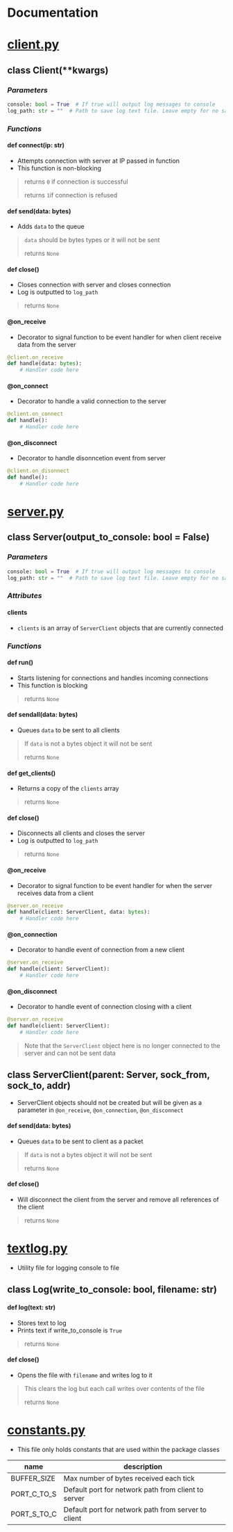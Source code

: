 # Documentation
# [client.py](pythreadserver/client.py)

## class Client(**kwargs)
### *Parameters*
```py
console: bool = True  # If true will output log messages to console
log_path: str = ""  # Path to save log text file. Leave empty for no saving.
```
### *Functions*
#### def connect(ip: str)
- Attempts connection with server at IP passed in function
- This function is non-blocking
> returns ``0`` if connection is successful
> 
> returns ``1``if connection is refused
#### def send(data: bytes)
 - Adds ``data`` to the queue
> ``data`` should be bytes types or it will not be sent
> 
> returns `None`
#### def close()
- Closes connection with server and closes connection
- Log is outputted to `log_path`
> returns `None`

#### @on_receive
- Decorator to signal function to be event handler for when client receive data from the server
```py
@client.on_receive
def handle(data: bytes):
	# Handler code here
```
#### @on_connect
- Decorator to handle a valid connection to the server
```py
@client.on_connect
def handle():
	# Handler code here
```
#### @on_disconnect
- Decorator to handle disonncetion event from server
```py
@client.on_disonnect
def handle():
	# Handler code here
````
# [server.py](pythreadserver/server.py)
## class Server(output_to_console: bool = False)
### *Parameters*
```py
console: bool = True  # If true will output log messages to console
log_path: str = ""  # Path to save log text file. Leave empty for no saving.
```
### *Attributes*
#### clients
- `clients` is an array of `ServerClient` objects that are currently connected
### *Functions*
#### def run()
- Starts listening for connections and handles incoming connections
- This function is blocking
> returns `None`
#### def sendall(data: bytes)
- Queues `data` to be sent to all clients
> If `data` is not a bytes object it will not be sent
> 
> returns `None`
#### def get_clients()
- Returns a copy of the `clients` array
> returns `None`
 #### def close()
 - Disconnects all clients and closes the server
 - Log is outputted to `log_path`
 > returns `None`
#### @on_receive
- Decorator to signal function to be event handler for when the server receives data from a client
```py
@server.on_receive
def handle(client: ServerClient, data: bytes):
	# Handler code here
```
#### @on_connection
- Decorator to handle event of connection from a new client
```py
@server.on_receive
def handle(client: ServerClient):
	# Handler code here
```
#### @on_disconnect
- Decorator to handle event of connection closing with a client
```py
@server.on_receive
def handle(client: ServerClient):
	# Handler code here
```
> Note that the `ServerClient` object here is 
> no longer connected to the server and can not be sent data
## class ServerClient(parent: Server, sock_from, sock_to, addr)
- ServerClient objects should not be created but will be given as a 
    parameter in `@on_receive`, `@on_connection`, `@on_disconnect`
#### def send(data: bytes)
- Queues `data` to be sent to client as a packet
> If `data` is not a bytes object it will not be sent
> 
> returns `None`
 #### def close()
 - Will disconnect the client from the server and remove all references of the client
 > returns `None`
# [textlog.py](pythreadserver/textlog.py)
- Utility file for logging console to file
## class Log(write_to_console: bool, filename: str)
#### def log(text: str)
- Stores text to log
- Prints text if write_to_console is `True`
> returns `None`
#### def close()
- Opens the file with `filename` and writes log to it
> This clears the log but each call writes over contents of the file
>
> returns `None`
# [constants.py](pythreadserver/constants.py)
- This file only holds constants that are used within the package classes

|name|description  |
|--|--|
|BUFFER_SIZE | Max number of bytes received each tick  |
| PORT_C_TO_S | Default port for network path from client to server |
| PORT_S_TO_C | Default port for network path from server to client |
